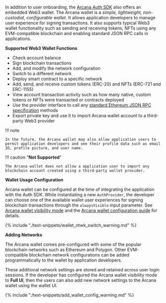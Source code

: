 In addition to user onboarding, the [Arcana Auth SDK]({{page.meta.arcana.root_rel_path}}/concepts/authsdk.md) also offers an embedded Web3 wallet. The Arcana wallet is a *simple, lightweight, non-custodial, configurable wallet*. It allows application developers to manage user experience for signing transactions. It also supports typical Web3 wallet functionality such as sending and receiving tokens, NFTs using any EVM-compatible blockchain and enabling standard JSON RPC calls in applications.

**Supported Web3 Wallet Functions**

* Check account balance
* Sign blockchain transactions
* Add, and modify the network configuration
* Switch to a different network
* Deploy smart contract to a specific network
* Add, send, and receive custom tokens (ERC-20) and NFTs (ERC-721 and ERC-1155)
* View account transaction activity such as how many native, custom tokens or NFTs were transacted or contracts deployed 
* Use the provider interface to call any [standard Ethereum JSON RPC specification](https://ethereum.github.io/execution-apis/api-documentation/) methods
* Export private key and use it to import Arcana wallet account to a third-party Web3 provider

!!! note

    In the future, the Arcana wallet may also allow application users to permit application developers and see their profile data such as email ID, profile picture, and user name.

!!! caution "**Not Supported**"

    The Arcana wallet does not allow a application user to import any blockchain account created using a third-party wallet provider. 

**Wallet Usage Configuration**

Arcana wallet can be configured at the time of integrating the application with the Auth SDK. While instantiating a new `AuthProvider`, the developer can choose one of the available wallet user experiences for signing blockchain transactions through the `alwaysVisible` input parameter. See [Arcana wallet visibility mode]({{page.meta.arcana.root_rel_path}}/concepts/anwallet/walletuimodes.md) and the [Arcana wallet configuration guide]({{page.meta.arcana.root_rel_path}}/howto/arcana_wallet/config_wallet_modes.md) for details.

{% include "./text-snippets/wallet_ntwk_switch_warning.md" %}

**Adding Networks**

The Arcana wallet comes pre-configured with some of the popular blockchain networks such as Ethereum and Polygon. Other EVM-compatible blockchain network configurations can be added programmatically to the wallet by application developers. 
        
These additional network settings are stored and retained across user login sessions. If the developer has configured the Arcana wallet visibility mode to **Full UI**, then the users can also add new network settings to the Arcana wallet using the wallet UI. 

{% include "./text-snippets/add_wallet_config_warning.md" %}
